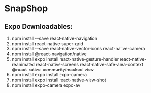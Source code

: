 # SnapShop

## Expo Downloadables:
1) npm install --save react-native-navigation
2) npm install react-native-super-grid
3) npm install --save react-native-vector-icons react-native-camera
4) npm install @react-navigation/native
5) npm install expo install react-native-gesture-handler react-native-reanimated react-native-screens react-native-safe-area-context @react-native-community/masked-view
6) npm install expo install expo-camera
7) npm install expo install react-native-view-shot
8) npm install expo-camera expo-av